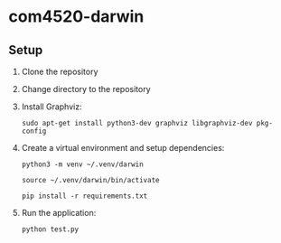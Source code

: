 # com4520-darwin

## Setup

1. Clone the repository
2. Change directory to the repository
3. Install Graphviz:
    ```
    sudo apt-get install python3-dev graphviz libgraphviz-dev pkg-config
    ```
4. Create a virtual environment and setup dependencies:

    ```
    python3 -m venv ~/.venv/darwin
    ```

    ```
    source ~/.venv/darwin/bin/activate
    ```

    ```
    pip install -r requirements.txt
    ```

5. Run the application:

    ```
    python test.py
    ```

